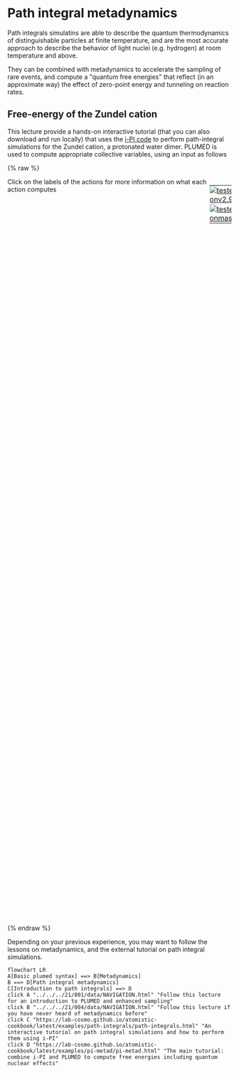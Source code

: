 # Path integral metadynamics

Path integrals simulatins are able to describe the quantum thermodynamics
of distinguishable particles at finite temperature, and are the most accurate
approach to describe the behavior of light nuclei (e.g. hydrogen) at 
room temperature and above. 

They can be combined with metadynamics to accelerate the sampling of rare
events, and compute a "quantum free energies" that reflect (in an approximate
way) the effect of zero-point energy and tunneling on reaction rates. 

## Free-energy of the Zundel cation

This lecture provide a hands-on interactive tutorial (that you can also 
download and run locally) that uses the [i-PI code](http://ipi-code.org)
to perform path-integral simulations for the Zundel cation, a protonated
water dimer. PLUMED is used to compute appropriate collective variables,
using an input as follows

{% raw %}
<div style="width: 100%; float:left">
<div style="width: 90%; float:left" id="value_details_NAVIGATION.md_working_1.dat"> Click on the labels of the actions for more information on what each action computes </div>
<div style="width: 10%; float:left"><table><tr><td style="padding:1px"><a href="NAVIGATION.md_working_1.dat.plumed.stderr"><img src="https://img.shields.io/badge/v2.9-passing-green.svg" alt="tested onv2.9" /></a></td></tr><tr><td style="padding:1px"><a href="NAVIGATION.md_working_1.dat.plumed_master.stderr"><img src="https://img.shields.io/badge/master-passing-green.svg" alt="tested onmaster" /></a></td></tr></table></div></div>
<pre style="width=97%;">
<span style="color:blue" class="comment"># default units are LENGTH=nm ENERGY=kJ/mol TIME=ps</span>
<b name="NAVIGATION.md_working_1.datdoo" onclick='showPath("NAVIGATION.md_working_1.dat","NAVIGATION.md_working_1.datdoo","NAVIGATION.md_working_1.datdoo","black")'>doo</b><span style="display:none;" id="NAVIGATION.md_working_1.datdoo">The DISTANCE action with label <b>doo</b> calculates the following quantities:<table  align="center" frame="void" width="95%" cellpadding="5%"><tr><td width="5%"><b> Quantity </b>  </td><td width="5%"><b> Type </b>  </td><td><b> Description </b> </td></tr><tr><td width="5%">doo</td><td width="5%"><font color="black">scalar</font></td><td>the DISTANCE between this pair of atoms</td></tr></table></span>: <div class="tooltip" style="color:green">DISTANCE<div class="right">Calculate the distance between a pair of atoms. <a href="https://www.plumed.org/doc-master/user-doc/html/_d_i_s_t_a_n_c_e.html" style="color:green">More details</a><i></i></div></div> <div class="tooltip">ATOMS<div class="right">the pair of atom that we are calculating the distance between<i></i></div></div>=1,2 
<span id="NAVIGATION.md_working_1.datco1_short"><b name="NAVIGATION.md_working_1.datco1" onclick='showPath("NAVIGATION.md_working_1.dat","NAVIGATION.md_working_1.datco1","NAVIGATION.md_working_1.datco1_shortcut","blue")'>co1</b><span style="display:none;" id="NAVIGATION.md_working_1.datco1_shortcut">The DISTANCES action with label <b>co1</b> calculates the following quantities:<table  align="center" frame="void" width="95%" cellpadding="5%"><tr><td width="5%"><b> Quantity </b>  </td><td width="5%"><b> Type </b>  </td><td><b> Description </b> </td></tr><tr><td width="5%">co1</td><td width="5%"><font color="blue">vector</font></td><td>the DISTANCES between the each pair of atoms that were specified</td></tr><tr><td width="5%">co1_lessthan</td><td width="5%"><font color="black">scalar</font></td><td>the number of colvars that have a value less than a threshold</td></tr></table></span>: <div class="tooltip" style="color:green">DISTANCES<div class="right">Calculate the distances between multiple piars of atoms This action is <a class="toggler" href='javascript:;' onclick='toggleDisplay("NAVIGATION.md_working_1.datco1");'>a shortcut</a>. <a href="https://www.plumed.org/doc-master/user-doc/html/_d_i_s_t_a_n_c_e_s.html">More details</a><i></i></div></div> <div class="tooltip">GROUPA<div class="right">Calculate the distances between all the atoms in GROUPA and all the atoms in GROUPB<i></i></div></div>=1 <div class="tooltip">GROUPB<div class="right">Calculate the distances between all the atoms in GROUPA and all the atoms in GROUPB<i></i></div></div>=3-7 <div class="tooltip">LESS_THAN<div class="right">calculate the number of variables that are less than a certain target value<i></i></div></div>={RATIONAL R_0=0.14}
</span><span id="NAVIGATION.md_working_1.datco1_long" style="display:none;"><span style="color:blue" class="comment"># PLUMED interprets the command:
</span><span class="toggler" style="color:red" onclick='toggleDisplay("NAVIGATION.md_working_1.datco1")'># co1: DISTANCES GROUPA=1 GROUPB=3-7 LESS_THAN={RATIONAL R_0=0.14}</span>
<span style="color:blue" class="comment"># as follows (Click the red comment above to revert to the short version of the input):</span>
<b name="NAVIGATION.md_working_1.datco1_vatom1" onclick='showPath("NAVIGATION.md_working_1.dat","NAVIGATION.md_working_1.datco1_vatom1","NAVIGATION.md_working_1.datco1_vatom1","violet")'>co1_vatom1</b><span style="display:none;" id="NAVIGATION.md_working_1.datco1_vatom1">The CENTER_FAST action with label <b>co1_vatom1</b> calculates the following quantities:<table  align="center" frame="void" width="95%" cellpadding="5%"><tr><td width="5%"><b> Quantity </b>  </td><td width="5%"><b> Type </b>  </td><td><b> Description </b> </td></tr><tr><td width="5%">co1_vatom1</td><td width="5%"><font color="violet">atoms</font></td><td>virtual atom calculated by CENTER_FAST action</td></tr></table></span>: <div class="tooltip" style="color:green">CENTER<div class="right">Calculate the center for a group of atoms, with arbitrary weights. <a href="https://www.plumed.org/doc-master/user-doc/html/_c_e_n_t_e_r.html" style="color:green">More details</a><i></i></div></div> <div class="tooltip">ATOMS<div class="right">the group of atoms that you are calculating the Gyration Tensor for<i></i></div></div>=1,3 
<b name="NAVIGATION.md_working_1.datco1_vatom2" onclick='showPath("NAVIGATION.md_working_1.dat","NAVIGATION.md_working_1.datco1_vatom2","NAVIGATION.md_working_1.datco1_vatom2","violet")'>co1_vatom2</b><span style="display:none;" id="NAVIGATION.md_working_1.datco1_vatom2">The CENTER_FAST action with label <b>co1_vatom2</b> calculates the following quantities:<table  align="center" frame="void" width="95%" cellpadding="5%"><tr><td width="5%"><b> Quantity </b>  </td><td width="5%"><b> Type </b>  </td><td><b> Description </b> </td></tr><tr><td width="5%">co1_vatom2</td><td width="5%"><font color="violet">atoms</font></td><td>virtual atom calculated by CENTER_FAST action</td></tr></table></span>: <div class="tooltip" style="color:green">CENTER<div class="right">Calculate the center for a group of atoms, with arbitrary weights. <a href="https://www.plumed.org/doc-master/user-doc/html/_c_e_n_t_e_r.html" style="color:green">More details</a><i></i></div></div> <div class="tooltip">ATOMS<div class="right">the group of atoms that you are calculating the Gyration Tensor for<i></i></div></div>=1,4 
<b name="NAVIGATION.md_working_1.datco1_vatom3" onclick='showPath("NAVIGATION.md_working_1.dat","NAVIGATION.md_working_1.datco1_vatom3","NAVIGATION.md_working_1.datco1_vatom3","violet")'>co1_vatom3</b><span style="display:none;" id="NAVIGATION.md_working_1.datco1_vatom3">The CENTER_FAST action with label <b>co1_vatom3</b> calculates the following quantities:<table  align="center" frame="void" width="95%" cellpadding="5%"><tr><td width="5%"><b> Quantity </b>  </td><td width="5%"><b> Type </b>  </td><td><b> Description </b> </td></tr><tr><td width="5%">co1_vatom3</td><td width="5%"><font color="violet">atoms</font></td><td>virtual atom calculated by CENTER_FAST action</td></tr></table></span>: <div class="tooltip" style="color:green">CENTER<div class="right">Calculate the center for a group of atoms, with arbitrary weights. <a href="https://www.plumed.org/doc-master/user-doc/html/_c_e_n_t_e_r.html" style="color:green">More details</a><i></i></div></div> <div class="tooltip">ATOMS<div class="right">the group of atoms that you are calculating the Gyration Tensor for<i></i></div></div>=1,5 
<b name="NAVIGATION.md_working_1.datco1_vatom4" onclick='showPath("NAVIGATION.md_working_1.dat","NAVIGATION.md_working_1.datco1_vatom4","NAVIGATION.md_working_1.datco1_vatom4","violet")'>co1_vatom4</b><span style="display:none;" id="NAVIGATION.md_working_1.datco1_vatom4">The CENTER_FAST action with label <b>co1_vatom4</b> calculates the following quantities:<table  align="center" frame="void" width="95%" cellpadding="5%"><tr><td width="5%"><b> Quantity </b>  </td><td width="5%"><b> Type </b>  </td><td><b> Description </b> </td></tr><tr><td width="5%">co1_vatom4</td><td width="5%"><font color="violet">atoms</font></td><td>virtual atom calculated by CENTER_FAST action</td></tr></table></span>: <div class="tooltip" style="color:green">CENTER<div class="right">Calculate the center for a group of atoms, with arbitrary weights. <a href="https://www.plumed.org/doc-master/user-doc/html/_c_e_n_t_e_r.html" style="color:green">More details</a><i></i></div></div> <div class="tooltip">ATOMS<div class="right">the group of atoms that you are calculating the Gyration Tensor for<i></i></div></div>=1,6 
<b name="NAVIGATION.md_working_1.datco1_vatom5" onclick='showPath("NAVIGATION.md_working_1.dat","NAVIGATION.md_working_1.datco1_vatom5","NAVIGATION.md_working_1.datco1_vatom5","violet")'>co1_vatom5</b><span style="display:none;" id="NAVIGATION.md_working_1.datco1_vatom5">The CENTER_FAST action with label <b>co1_vatom5</b> calculates the following quantities:<table  align="center" frame="void" width="95%" cellpadding="5%"><tr><td width="5%"><b> Quantity </b>  </td><td width="5%"><b> Type </b>  </td><td><b> Description </b> </td></tr><tr><td width="5%">co1_vatom5</td><td width="5%"><font color="violet">atoms</font></td><td>virtual atom calculated by CENTER_FAST action</td></tr></table></span>: <div class="tooltip" style="color:green">CENTER<div class="right">Calculate the center for a group of atoms, with arbitrary weights. <a href="https://www.plumed.org/doc-master/user-doc/html/_c_e_n_t_e_r.html" style="color:green">More details</a><i></i></div></div> <div class="tooltip">ATOMS<div class="right">the group of atoms that you are calculating the Gyration Tensor for<i></i></div></div>=1,7 
<b name="NAVIGATION.md_working_1.datco1_grp" onclick='showPath("NAVIGATION.md_working_1.dat","NAVIGATION.md_working_1.datco1_grp","NAVIGATION.md_working_1.datco1_grp","violet")'>co1_grp</b><span style="display:none;" id="NAVIGATION.md_working_1.datco1_grp">The GROUP action with label <b>co1_grp</b> calculates the following quantities:<table  align="center" frame="void" width="95%" cellpadding="5%"><tr><td width="5%"><b> Quantity </b>  </td><td width="5%"><b> Type </b>  </td><td><b> Description </b> </td></tr><tr><td width="5%">co1_grp</td><td width="5%"><font color="violet">atoms</font></td><td>indices of atoms specified in GROUP</td></tr></table></span>: <div class="tooltip" style="color:green">GROUP<div class="right">Define a group of atoms so that a particular list of atoms can be referenced with a single label in definitions of CVs or virtual atoms. <a href="https://www.plumed.org/doc-master/user-doc/html/_g_r_o_u_p.html" style="color:green">More details</a><i></i></div></div> <div class="tooltip">ATOMS<div class="right">the numerical indexes for the set of atoms in the group<i></i></div></div>=<b name="NAVIGATION.md_working_1.datco1_vatom1">co1_vatom1</b>,<b name="NAVIGATION.md_working_1.datco1_vatom2">co1_vatom2</b>,<b name="NAVIGATION.md_working_1.datco1_vatom3">co1_vatom3</b>,<b name="NAVIGATION.md_working_1.datco1_vatom4">co1_vatom4</b>,<b name="NAVIGATION.md_working_1.datco1_vatom5">co1_vatom5</b> 
<b name="NAVIGATION.md_working_1.datco1" onclick='showPath("NAVIGATION.md_working_1.dat","NAVIGATION.md_working_1.datco1","NAVIGATION.md_working_1.datco1","blue")'>co1</b><span style="display:none;" id="NAVIGATION.md_working_1.datco1">The DISTANCE action with label <b>co1</b> calculates the following quantities:<table  align="center" frame="void" width="95%" cellpadding="5%"><tr><td width="5%"><b> Quantity </b>  </td><td width="5%"><b> Type </b>  </td><td><b> Description </b> </td></tr><tr><td width="5%">co1</td><td width="5%"><font color="blue">vector</font></td><td>the DISTANCE for each set of specified atoms</td></tr></table></span>: <div class="tooltip" style="color:green">DISTANCE<div class="right">Calculate the distance between a pair of atoms. <a href="https://www.plumed.org/doc-master/user-doc/html/_d_i_s_t_a_n_c_e.html" style="color:green">More details</a><i></i></div></div> <div class="tooltip">ATOMS1<div class="right">the pair of atom that we are calculating the distance between<i></i></div></div>=1,3 <div class="tooltip">ATOMS2<div class="right">the pair of atom that we are calculating the distance between<i></i></div></div>=1,4 <div class="tooltip">ATOMS3<div class="right">the pair of atom that we are calculating the distance between<i></i></div></div>=1,5 <div class="tooltip">ATOMS4<div class="right">the pair of atom that we are calculating the distance between<i></i></div></div>=1,6 <div class="tooltip">ATOMS5<div class="right">the pair of atom that we are calculating the distance between<i></i></div></div>=1,7 
<b name="NAVIGATION.md_working_1.datco1_lt" onclick='showPath("NAVIGATION.md_working_1.dat","NAVIGATION.md_working_1.datco1_lt","NAVIGATION.md_working_1.datco1_lt","blue")'>co1_lt</b><span style="display:none;" id="NAVIGATION.md_working_1.datco1_lt">The LESS_THAN action with label <b>co1_lt</b> calculates the following quantities:<table  align="center" frame="void" width="95%" cellpadding="5%"><tr><td width="5%"><b> Quantity </b>  </td><td width="5%"><b> Type </b>  </td><td><b> Description </b> </td></tr><tr><td width="5%">co1_lt</td><td width="5%"><font color="blue">vector</font></td><td>the vector obtained by doing an element-wise application of a function that is one if the input is less than a threshold to the input vectors</td></tr></table></span>: <div class="tooltip" style="color:green">LESS_THAN<div class="right">Use a switching function to determine how many of the input variables are less than a certain cutoff. <a href="https://www.plumed.org/doc-master/user-doc/html/_l_e_s_s__t_h_a_n.html" style="color:green">More details</a><i></i></div></div> <div class="tooltip">ARG<div class="right">the values input to this function<i></i></div></div>=<b name="NAVIGATION.md_working_1.datco1">co1</b> <div class="tooltip">SWITCH<div class="right">This keyword is used if you want to employ an alternative to the continuous swiching function defined above<i></i></div></div>={RATIONAL R_0=0.14}
<b name="NAVIGATION.md_working_1.datco1_lessthan" onclick='showPath("NAVIGATION.md_working_1.dat","NAVIGATION.md_working_1.datco1_lessthan","NAVIGATION.md_working_1.datco1_lessthan","black")'>co1_lessthan</b><span style="display:none;" id="NAVIGATION.md_working_1.datco1_lessthan">The SUM action with label <b>co1_lessthan</b> calculates the following quantities:<table  align="center" frame="void" width="95%" cellpadding="5%"><tr><td width="5%"><b> Quantity </b>  </td><td width="5%"><b> Type </b>  </td><td><b> Description </b> </td></tr><tr><td width="5%">co1_lessthan</td><td width="5%"><font color="black">scalar</font></td><td>the sum of all the elements in the input vector</td></tr></table></span>: <div class="tooltip" style="color:green">SUM<div class="right">Calculate the sum of the arguments <a href="https://www.plumed.org/doc-master/user-doc/html/_s_u_m.html" style="color:green">More details</a><i></i></div></div> <div class="tooltip">ARG<div class="right">the values input to this function<i></i></div></div>=<b name="NAVIGATION.md_working_1.datco1_lt">co1_lt</b> <div class="tooltip">PERIODIC<div class="right">if the output of your function is periodic then you should specify the periodicity of the function<i></i></div></div>=NO
<span style="color:blue"># --- End of included input --- </span></span><span id="NAVIGATION.md_working_1.datco2_short"><b name="NAVIGATION.md_working_1.datco2" onclick='showPath("NAVIGATION.md_working_1.dat","NAVIGATION.md_working_1.datco2","NAVIGATION.md_working_1.datco2_shortcut","blue")'>co2</b><span style="display:none;" id="NAVIGATION.md_working_1.datco2_shortcut">The DISTANCES action with label <b>co2</b> calculates the following quantities:<table  align="center" frame="void" width="95%" cellpadding="5%"><tr><td width="5%"><b> Quantity </b>  </td><td width="5%"><b> Type </b>  </td><td><b> Description </b> </td></tr><tr><td width="5%">co2</td><td width="5%"><font color="blue">vector</font></td><td>the DISTANCES between the each pair of atoms that were specified</td></tr><tr><td width="5%">co2_lessthan</td><td width="5%"><font color="black">scalar</font></td><td>the number of colvars that have a value less than a threshold</td></tr></table></span>: <div class="tooltip" style="color:green">DISTANCES<div class="right">Calculate the distances between multiple piars of atoms This action is <a class="toggler" href='javascript:;' onclick='toggleDisplay("NAVIGATION.md_working_1.datco2");'>a shortcut</a>. <a href="https://www.plumed.org/doc-master/user-doc/html/_d_i_s_t_a_n_c_e_s.html">More details</a><i></i></div></div> <div class="tooltip">GROUPA<div class="right">Calculate the distances between all the atoms in GROUPA and all the atoms in GROUPB<i></i></div></div>=2 <div class="tooltip">GROUPB<div class="right">Calculate the distances between all the atoms in GROUPA and all the atoms in GROUPB<i></i></div></div>=3-7 <div class="tooltip">LESS_THAN<div class="right">calculate the number of variables that are less than a certain target value<i></i></div></div>={RATIONAL R_0=0.14}
</span><span id="NAVIGATION.md_working_1.datco2_long" style="display:none;"><span style="color:blue" class="comment"># PLUMED interprets the command:
</span><span class="toggler" style="color:red" onclick='toggleDisplay("NAVIGATION.md_working_1.datco2")'># co2: DISTANCES GROUPA=2 GROUPB=3-7 LESS_THAN={RATIONAL R_0=0.14}</span>
<span style="color:blue" class="comment"># as follows (Click the red comment above to revert to the short version of the input):</span>
<b name="NAVIGATION.md_working_1.datco2_vatom1" onclick='showPath("NAVIGATION.md_working_1.dat","NAVIGATION.md_working_1.datco2_vatom1","NAVIGATION.md_working_1.datco2_vatom1","violet")'>co2_vatom1</b><span style="display:none;" id="NAVIGATION.md_working_1.datco2_vatom1">The CENTER_FAST action with label <b>co2_vatom1</b> calculates the following quantities:<table  align="center" frame="void" width="95%" cellpadding="5%"><tr><td width="5%"><b> Quantity </b>  </td><td width="5%"><b> Type </b>  </td><td><b> Description </b> </td></tr><tr><td width="5%">co2_vatom1</td><td width="5%"><font color="violet">atoms</font></td><td>virtual atom calculated by CENTER_FAST action</td></tr></table></span>: <div class="tooltip" style="color:green">CENTER<div class="right">Calculate the center for a group of atoms, with arbitrary weights. <a href="https://www.plumed.org/doc-master/user-doc/html/_c_e_n_t_e_r.html" style="color:green">More details</a><i></i></div></div> <div class="tooltip">ATOMS<div class="right">the group of atoms that you are calculating the Gyration Tensor for<i></i></div></div>=2,3 
<b name="NAVIGATION.md_working_1.datco2_vatom2" onclick='showPath("NAVIGATION.md_working_1.dat","NAVIGATION.md_working_1.datco2_vatom2","NAVIGATION.md_working_1.datco2_vatom2","violet")'>co2_vatom2</b><span style="display:none;" id="NAVIGATION.md_working_1.datco2_vatom2">The CENTER_FAST action with label <b>co2_vatom2</b> calculates the following quantities:<table  align="center" frame="void" width="95%" cellpadding="5%"><tr><td width="5%"><b> Quantity </b>  </td><td width="5%"><b> Type </b>  </td><td><b> Description </b> </td></tr><tr><td width="5%">co2_vatom2</td><td width="5%"><font color="violet">atoms</font></td><td>virtual atom calculated by CENTER_FAST action</td></tr></table></span>: <div class="tooltip" style="color:green">CENTER<div class="right">Calculate the center for a group of atoms, with arbitrary weights. <a href="https://www.plumed.org/doc-master/user-doc/html/_c_e_n_t_e_r.html" style="color:green">More details</a><i></i></div></div> <div class="tooltip">ATOMS<div class="right">the group of atoms that you are calculating the Gyration Tensor for<i></i></div></div>=2,4 
<b name="NAVIGATION.md_working_1.datco2_vatom3" onclick='showPath("NAVIGATION.md_working_1.dat","NAVIGATION.md_working_1.datco2_vatom3","NAVIGATION.md_working_1.datco2_vatom3","violet")'>co2_vatom3</b><span style="display:none;" id="NAVIGATION.md_working_1.datco2_vatom3">The CENTER_FAST action with label <b>co2_vatom3</b> calculates the following quantities:<table  align="center" frame="void" width="95%" cellpadding="5%"><tr><td width="5%"><b> Quantity </b>  </td><td width="5%"><b> Type </b>  </td><td><b> Description </b> </td></tr><tr><td width="5%">co2_vatom3</td><td width="5%"><font color="violet">atoms</font></td><td>virtual atom calculated by CENTER_FAST action</td></tr></table></span>: <div class="tooltip" style="color:green">CENTER<div class="right">Calculate the center for a group of atoms, with arbitrary weights. <a href="https://www.plumed.org/doc-master/user-doc/html/_c_e_n_t_e_r.html" style="color:green">More details</a><i></i></div></div> <div class="tooltip">ATOMS<div class="right">the group of atoms that you are calculating the Gyration Tensor for<i></i></div></div>=2,5 
<b name="NAVIGATION.md_working_1.datco2_vatom4" onclick='showPath("NAVIGATION.md_working_1.dat","NAVIGATION.md_working_1.datco2_vatom4","NAVIGATION.md_working_1.datco2_vatom4","violet")'>co2_vatom4</b><span style="display:none;" id="NAVIGATION.md_working_1.datco2_vatom4">The CENTER_FAST action with label <b>co2_vatom4</b> calculates the following quantities:<table  align="center" frame="void" width="95%" cellpadding="5%"><tr><td width="5%"><b> Quantity </b>  </td><td width="5%"><b> Type </b>  </td><td><b> Description </b> </td></tr><tr><td width="5%">co2_vatom4</td><td width="5%"><font color="violet">atoms</font></td><td>virtual atom calculated by CENTER_FAST action</td></tr></table></span>: <div class="tooltip" style="color:green">CENTER<div class="right">Calculate the center for a group of atoms, with arbitrary weights. <a href="https://www.plumed.org/doc-master/user-doc/html/_c_e_n_t_e_r.html" style="color:green">More details</a><i></i></div></div> <div class="tooltip">ATOMS<div class="right">the group of atoms that you are calculating the Gyration Tensor for<i></i></div></div>=2,6 
<b name="NAVIGATION.md_working_1.datco2_vatom5" onclick='showPath("NAVIGATION.md_working_1.dat","NAVIGATION.md_working_1.datco2_vatom5","NAVIGATION.md_working_1.datco2_vatom5","violet")'>co2_vatom5</b><span style="display:none;" id="NAVIGATION.md_working_1.datco2_vatom5">The CENTER_FAST action with label <b>co2_vatom5</b> calculates the following quantities:<table  align="center" frame="void" width="95%" cellpadding="5%"><tr><td width="5%"><b> Quantity </b>  </td><td width="5%"><b> Type </b>  </td><td><b> Description </b> </td></tr><tr><td width="5%">co2_vatom5</td><td width="5%"><font color="violet">atoms</font></td><td>virtual atom calculated by CENTER_FAST action</td></tr></table></span>: <div class="tooltip" style="color:green">CENTER<div class="right">Calculate the center for a group of atoms, with arbitrary weights. <a href="https://www.plumed.org/doc-master/user-doc/html/_c_e_n_t_e_r.html" style="color:green">More details</a><i></i></div></div> <div class="tooltip">ATOMS<div class="right">the group of atoms that you are calculating the Gyration Tensor for<i></i></div></div>=2,7 
<b name="NAVIGATION.md_working_1.datco2_grp" onclick='showPath("NAVIGATION.md_working_1.dat","NAVIGATION.md_working_1.datco2_grp","NAVIGATION.md_working_1.datco2_grp","violet")'>co2_grp</b><span style="display:none;" id="NAVIGATION.md_working_1.datco2_grp">The GROUP action with label <b>co2_grp</b> calculates the following quantities:<table  align="center" frame="void" width="95%" cellpadding="5%"><tr><td width="5%"><b> Quantity </b>  </td><td width="5%"><b> Type </b>  </td><td><b> Description </b> </td></tr><tr><td width="5%">co2_grp</td><td width="5%"><font color="violet">atoms</font></td><td>indices of atoms specified in GROUP</td></tr></table></span>: <div class="tooltip" style="color:green">GROUP<div class="right">Define a group of atoms so that a particular list of atoms can be referenced with a single label in definitions of CVs or virtual atoms. <a href="https://www.plumed.org/doc-master/user-doc/html/_g_r_o_u_p.html" style="color:green">More details</a><i></i></div></div> <div class="tooltip">ATOMS<div class="right">the numerical indexes for the set of atoms in the group<i></i></div></div>=<b name="NAVIGATION.md_working_1.datco2_vatom1">co2_vatom1</b>,<b name="NAVIGATION.md_working_1.datco2_vatom2">co2_vatom2</b>,<b name="NAVIGATION.md_working_1.datco2_vatom3">co2_vatom3</b>,<b name="NAVIGATION.md_working_1.datco2_vatom4">co2_vatom4</b>,<b name="NAVIGATION.md_working_1.datco2_vatom5">co2_vatom5</b> 
<b name="NAVIGATION.md_working_1.datco2" onclick='showPath("NAVIGATION.md_working_1.dat","NAVIGATION.md_working_1.datco2","NAVIGATION.md_working_1.datco2","blue")'>co2</b><span style="display:none;" id="NAVIGATION.md_working_1.datco2">The DISTANCE action with label <b>co2</b> calculates the following quantities:<table  align="center" frame="void" width="95%" cellpadding="5%"><tr><td width="5%"><b> Quantity </b>  </td><td width="5%"><b> Type </b>  </td><td><b> Description </b> </td></tr><tr><td width="5%">co2</td><td width="5%"><font color="blue">vector</font></td><td>the DISTANCE for each set of specified atoms</td></tr></table></span>: <div class="tooltip" style="color:green">DISTANCE<div class="right">Calculate the distance between a pair of atoms. <a href="https://www.plumed.org/doc-master/user-doc/html/_d_i_s_t_a_n_c_e.html" style="color:green">More details</a><i></i></div></div> <div class="tooltip">ATOMS1<div class="right">the pair of atom that we are calculating the distance between<i></i></div></div>=2,3 <div class="tooltip">ATOMS2<div class="right">the pair of atom that we are calculating the distance between<i></i></div></div>=2,4 <div class="tooltip">ATOMS3<div class="right">the pair of atom that we are calculating the distance between<i></i></div></div>=2,5 <div class="tooltip">ATOMS4<div class="right">the pair of atom that we are calculating the distance between<i></i></div></div>=2,6 <div class="tooltip">ATOMS5<div class="right">the pair of atom that we are calculating the distance between<i></i></div></div>=2,7 
<b name="NAVIGATION.md_working_1.datco2_lt" onclick='showPath("NAVIGATION.md_working_1.dat","NAVIGATION.md_working_1.datco2_lt","NAVIGATION.md_working_1.datco2_lt","blue")'>co2_lt</b><span style="display:none;" id="NAVIGATION.md_working_1.datco2_lt">The LESS_THAN action with label <b>co2_lt</b> calculates the following quantities:<table  align="center" frame="void" width="95%" cellpadding="5%"><tr><td width="5%"><b> Quantity </b>  </td><td width="5%"><b> Type </b>  </td><td><b> Description </b> </td></tr><tr><td width="5%">co2_lt</td><td width="5%"><font color="blue">vector</font></td><td>the vector obtained by doing an element-wise application of a function that is one if the input is less than a threshold to the input vectors</td></tr></table></span>: <div class="tooltip" style="color:green">LESS_THAN<div class="right">Use a switching function to determine how many of the input variables are less than a certain cutoff. <a href="https://www.plumed.org/doc-master/user-doc/html/_l_e_s_s__t_h_a_n.html" style="color:green">More details</a><i></i></div></div> <div class="tooltip">ARG<div class="right">the values input to this function<i></i></div></div>=<b name="NAVIGATION.md_working_1.datco2">co2</b> <div class="tooltip">SWITCH<div class="right">This keyword is used if you want to employ an alternative to the continuous swiching function defined above<i></i></div></div>={RATIONAL R_0=0.14}
<b name="NAVIGATION.md_working_1.datco2_lessthan" onclick='showPath("NAVIGATION.md_working_1.dat","NAVIGATION.md_working_1.datco2_lessthan","NAVIGATION.md_working_1.datco2_lessthan","black")'>co2_lessthan</b><span style="display:none;" id="NAVIGATION.md_working_1.datco2_lessthan">The SUM action with label <b>co2_lessthan</b> calculates the following quantities:<table  align="center" frame="void" width="95%" cellpadding="5%"><tr><td width="5%"><b> Quantity </b>  </td><td width="5%"><b> Type </b>  </td><td><b> Description </b> </td></tr><tr><td width="5%">co2_lessthan</td><td width="5%"><font color="black">scalar</font></td><td>the sum of all the elements in the input vector</td></tr></table></span>: <div class="tooltip" style="color:green">SUM<div class="right">Calculate the sum of the arguments <a href="https://www.plumed.org/doc-master/user-doc/html/_s_u_m.html" style="color:green">More details</a><i></i></div></div> <div class="tooltip">ARG<div class="right">the values input to this function<i></i></div></div>=<b name="NAVIGATION.md_working_1.datco2_lt">co2_lt</b> <div class="tooltip">PERIODIC<div class="right">if the output of your function is periodic then you should specify the periodicity of the function<i></i></div></div>=NO
<span style="color:blue"># --- End of included input --- </span></span><b name="NAVIGATION.md_working_1.datdc" onclick='showPath("NAVIGATION.md_working_1.dat","NAVIGATION.md_working_1.datdc","NAVIGATION.md_working_1.datdc","black")'>dc</b><span style="display:none;" id="NAVIGATION.md_working_1.datdc">The COMBINE action with label <b>dc</b> calculates the following quantities:<table  align="center" frame="void" width="95%" cellpadding="5%"><tr><td width="5%"><b> Quantity </b>  </td><td width="5%"><b> Type </b>  </td><td><b> Description </b> </td></tr><tr><td width="5%">dc</td><td width="5%"><font color="black">scalar</font></td><td>a linear compbination</td></tr></table></span>: <div class="tooltip" style="color:green">COMBINE<div class="right">Calculate a polynomial combination of a set of other variables. <a href="https://www.plumed.org/doc-master/user-doc/html/_c_o_m_b_i_n_e.html" style="color:green">More details</a><i></i></div></div> <div class="tooltip">ARG<div class="right">the values input to this function<i></i></div></div>=<b name="NAVIGATION.md_working_1.datco1">co1.lessthan</b>,<b name="NAVIGATION.md_working_1.datco2">co2.lessthan</b> <div class="tooltip">COEFFICIENTS<div class="right"> the coefficients of the arguments in your function<i></i></div></div>=1,-1 <div class="tooltip">PERIODIC<div class="right">if the output of your function is periodic then you should specify the periodicity of the function<i></i></div></div>=NO
<b name="NAVIGATION.md_working_1.datmtd" onclick='showPath("NAVIGATION.md_working_1.dat","NAVIGATION.md_working_1.datmtd","NAVIGATION.md_working_1.datmtd","black")'>mtd</b><span style="display:none;" id="NAVIGATION.md_working_1.datmtd">The METAD action with label <b>mtd</b> calculates the following quantities:<table  align="center" frame="void" width="95%" cellpadding="5%"><tr><td width="5%"><b> Quantity </b>  </td><td width="5%"><b> Type </b>  </td><td><b> Description </b> </td></tr><tr><td width="5%">mtd.bias</td><td width="5%"><font color="black">scalar</font></td><td>the instantaneous value of the bias potential</td></tr></table></span>:   <div class="tooltip" style="color:green">METAD<div class="right">Used to performed metadynamics on one or more collective variables. <a href="https://www.plumed.org/doc-master/user-doc/html/_m_e_t_a_d.html" style="color:green">More details</a><i></i></div></div> <div class="tooltip">ARG<div class="right">the labels of the scalars on which the bias will act<i></i></div></div>=<b name="NAVIGATION.md_working_1.datdoo">doo</b>,<b name="NAVIGATION.md_working_1.datdc">dc</b> <div class="tooltip">PACE<div class="right">the frequency for hill addition<i></i></div></div>=10 <div class="tooltip">SIGMA<div class="right">the widths of the Gaussian hills<i></i></div></div>=0.005,0.05 <div class="tooltip">HEIGHT<div class="right">the heights of the Gaussian hills<i></i></div></div>=4 <div class="tooltip">FILE<div class="right"> a file in which the list of added hills is stored<i></i></div></div>=HILLS-pimd <div class="tooltip">BIASFACTOR<div class="right">use well tempered metadynamics and use this bias factor<i></i></div></div>=10 <div class="tooltip">TEMP<div class="right">the system temperature - this is only needed if you are doing well-tempered metadynamics<i></i></div></div>=300
<b name="NAVIGATION.md_working_1.datuwall" onclick='showPath("NAVIGATION.md_working_1.dat","NAVIGATION.md_working_1.datuwall","NAVIGATION.md_working_1.datuwall","black")'>uwall</b><span style="display:none;" id="NAVIGATION.md_working_1.datuwall">The UPPER_WALLS action with label <b>uwall</b> calculates the following quantities:<table  align="center" frame="void" width="95%" cellpadding="5%"><tr><td width="5%"><b> Quantity </b>  </td><td width="5%"><b> Type </b>  </td><td><b> Description </b> </td></tr><tr><td width="5%">uwall.bias</td><td width="5%"><font color="black">scalar</font></td><td>the instantaneous value of the bias potential</td></tr><tr><td width="5%">uwall.force2</td><td width="5%"><font color="black">scalar</font></td><td>the instantaneous value of the squared force due to this bias potential</td></tr></table></span>: <div class="tooltip" style="color:green">UPPER_WALLS<div class="right">Defines a wall for the value of one or more collective variables, <a href="https://www.plumed.org/doc-master/user-doc/html/_u_p_p_e_r__w_a_l_l_s.html" style="color:green">More details</a><i></i></div></div> <div class="tooltip">ARG<div class="right">the arguments on which the bias is acting<i></i></div></div>=<b name="NAVIGATION.md_working_1.datdoo">doo</b> <div class="tooltip">AT<div class="right">the positions of the wall<i></i></div></div>=0.4 <div class="tooltip">KAPPA<div class="right">the force constant for the wall<i></i></div></div>=250
<br/><div class="tooltip" style="color:green">PRINT<div class="right">Print quantities to a file. <a href="https://www.plumed.org/doc-master/user-doc/html/_p_r_i_n_t.html" style="color:green">More details</a><i></i></div></div> <div class="tooltip">ARG<div class="right">the labels of the values that you would like to print to the file<i></i></div></div>=<b name="NAVIGATION.md_working_1.datdoo">doo</b>,<b name="NAVIGATION.md_working_1.datco1">co1.*</b>,<b name="NAVIGATION.md_working_1.datco2">co2.*</b>,<b name="NAVIGATION.md_working_1.datdc">dc</b>,<b name="NAVIGATION.md_working_1.datmtd">mtd.*</b>,<b name="NAVIGATION.md_working_1.datuwall">uwall</b> <div class="tooltip">STRIDE<div class="right"> the frequency with which the quantities of interest should be output<i></i></div></div>=10 <div class="tooltip">FILE<div class="right">the name of the file on which to output these quantities<i></i></div></div>=COLVAR-pimd
<span style="display:none;" id="NAVIGATION.md_working_1.dat">The PRINT action with label <b></b> calculates something</span><div class="tooltip" style="color:green">FLUSH<div class="right">This command instructs plumed to flush all the open files with a user specified frequency. <a href="https://www.plumed.org/doc-master/user-doc/html/_f_l_u_s_h.html" style="color:green">More details</a><i></i></div></div> <div class="tooltip">STRIDE<div class="right">the frequency with which all the open files should be flushed<i></i></div></div>=1
</pre>
 {% endraw %} 

Depending on your previous experience, you may want to follow the 
lessons on metadynamics, and the external tutorial on path integral
simulations.


```mermaid
flowchart LR
A[Basic plumed syntax] ==> B[Metadynamics]
B ==> D[Path integral metadynamics]
C[Introduction to path integrals] ==> D
click A "../../../21/001/data/NAVIGATION.html" "Follow this lecture for an introduction to PLUMED and enhanced sampling"
click B "../../../21/004/data/NAVIGATION.html" "Follow this lecture if you have never heard of metadynamics before"
click C "https://lab-cosmo.github.io/atomistic-cookbook/latest/examples/path-integrals/path-integrals.html" "An interactive tutorial on path integral simulations and how to perform them using i-PI"
click D "https://lab-cosmo.github.io/atomistic-cookbook/latest/examples/pi-metad/pi-metad.html" "The main tutorial: combine i-PI and PLUMED to compute free energies including quantum nuclear effects"
```

